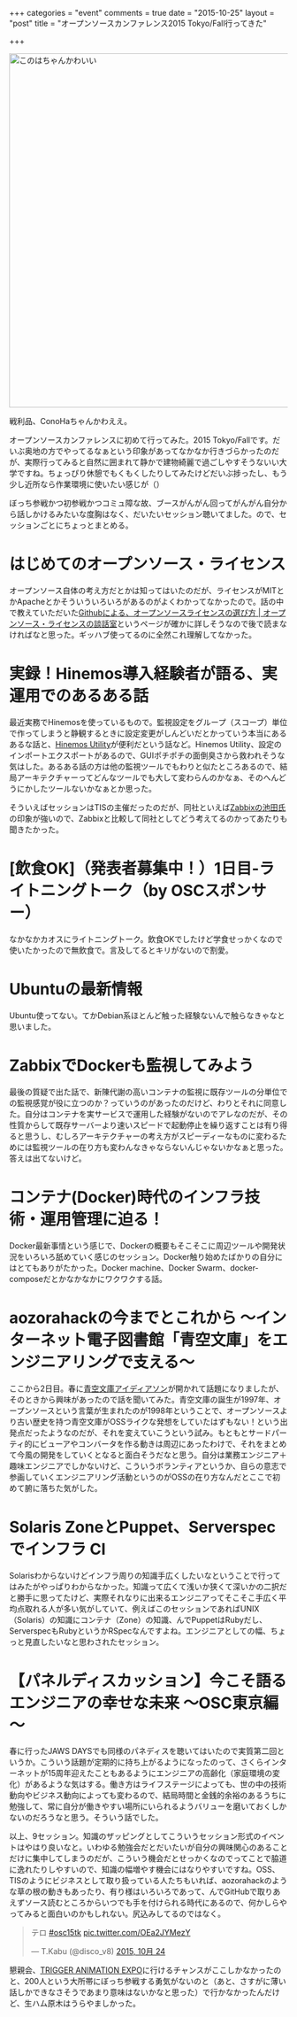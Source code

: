 +++
categories = "event"
comments = true
date = "2015-10-25"
layout = "post"
title = "オープンソースカンファレンス2015 Tokyo/Fall行ってきた"

+++

<a data-flickr-embed="true"  href="https://www.flickr.com/photos/chroju/22273557670/in/dateposted-public/" title="このはちゃんかわいい"><img src="https://farm1.staticflickr.com/630/22273557670_c7c51c391b_z.jpg" width="640" height="640" alt="このはちゃんかわいい"></a><script async src="//embedr.flickr.com/assets/client-code.js" charset="utf-8"></script>

戦利品、ConoHaちゃんかわええ。

オープンソースカンファレンスに初めて行ってみた。2015 Tokyo/Fallです。だいぶ奥地の方でやってるなぁという印象があってなかなか行きづらかったのだが、実際行ってみると自然に囲まれて静かで建物綺麗で過ごしやすそうないい大学ですね。ちょっぴり休憩でもくもくしたりしてみたけどだいぶ捗ったし、もう少し近所なら作業環境に使いたい感じが（）

ぼっち参戦かつ初参戦かつコミュ障な故、ブースがんがん回ってがんがん自分から話しかけるみたいな度胸はなく、だいたいセッション聴いてました。ので、セッションごとにちょっとまとめる。

# はじめてのオープンソース・ライセンス

オープンソース自体の考え方だとかは知ってはいたのだが、ライセンスがMITとかApacheとかそういういろいろがあるのがよくわかってなかったので。話の中で教えていただいた[Githubによる、オープンソースライセンスの選び方 | オープンソース・ライセンスの談話室](http://www.catch.jp/oss-license/2013/09/10/github/)というページが確かに詳しそうなので後で読まなければなと思った。ギッハブ使ってるのに全然これ理解してなかった。

# 実録！Hinemos導入経験者が語る、実運用でのあるある話

最近実務でHinemosを使っているもので。監視設定をグループ（スコープ）単位で作ってしまうと静観するときに設定変更がしんどいだとかっていう本当にあるあるな話と、[Hinemos Utility](http://www.hinemos.info/option/utility)が便利だという話など。Hinemos Utility、設定のインポートエクスポートがあるので、GUIポチポチの面倒臭さから救われそうな気はした。あるある話の方は他の監視ツールでもわりと似たところあるので、結局アーキテクチャーってどんなツールでも大して変わらんのかなぁ、そのへんどうにかしたツールないかなぁとか思った。

そういえばセッションはTISの主催だったのだが、同社といえば[Zabbixの池田氏](http://thinkit.co.jp/author/3519)の印象が強いので、Zabbixと比較して同社としてどう考えてるのかってあたりも聞きたかった。

# [飲食OK]（発表者募集中！）1日目-ライトニングトーク（by OSCスポンサー）

なかなかカオスにライトニングトーク。飲食OKでしたけど学食せっかくなので使いたかったので無飲食で。言及してるとキリがないので割愛。

# Ubuntuの最新情報

Ubuntu使ってない。てかDebian系ほとんど触った経験ないんで触らなきゃなと思いました。

# ZabbixでDockerも監視してみよう

最後の質疑で出た話で、新陳代謝の高いコンテナの監視に既存ツールの分単位での監視感覚が役に立つのか？っていうのがあったのだけど、わりとそれに同意した。自分はコンテナを実サービスで運用した経験がないのでアレなのだが、その性質からして既存サーバーより速いスピードで起動停止を繰り返すことは有り得ると思うし、むしろアーキテクチャーの考え方がスピーディーなものに変わるためには監視ツールの在り方も変わんなきゃならないんじゃないかなぁと思った。答えは出てないけど。

# コンテナ(Docker)時代のインフラ技術・運用管理に迫る！

Docker最新事情という感じで、Dockerの概要もそこそこに周辺ツールや開発状況をいろいろ舐めていく感じのセッション。Docker触り始めたばかりの自分にはとてもありがたかった。Docker machine、Docker Swarm、docker-composeだとかなかなかにワクワクする話。

# aozorahackの今までとこれから ～インターネット電子図書館「青空文庫」をエンジニアリングで支える～

ここから2日目。春に[青空文庫アイディアソン](https://atnd.org/events/66230)が開かれて話題になりましたが、そのときから興味があったので話を聞いてみた。青空文庫の誕生が1997年、オープンソースという言葉が生まれたのが1998年ということで、オープンソースより古い歴史を持つ青空文庫がOSSライクな発想をしていたはずもない！という出発点だったようなのだが、それを変えていこうという試み。もともとサードパーティ的にビューアやコンバータを作る動きは周辺にあったわけで、それをまとめて今風の開発をしていくとなると面白そうだなと思う。自分は業務エンジニア＋趣味エンジニアでしかないけど、こういうボランティアというか、自らの意志で参画していくエンジニアリング活動というのがOSSの在り方なんだとここで初めて腑に落ちた気がした。

# Solaris ZoneとPuppet、Serverspecでインフラ CI

Solarisわからないけどインフラ周りの知識手広くしたいなということで行ってはみたがやっぱりわからなかった。知識って広くて浅いか狭くて深いかの二択だと勝手に思ってたけど、実際それなりに出来るエンジニアってそこそこ手広く平均点取れる人が多い気がしていて、例えばこのセッションであればUNIX（Solaris）の知識にコンテナ（Zone）の知識、んでPuppetはRubyだし、ServerspecもRubyというかRSpecなんですよね。エンジニアとしての幅、ちょっと見直したいなと思わされたセッション。

# 【パネルディスカッション】今こそ語るエンジニアの幸せな未来 ～OSC東京編～

春に行ったJAWS DAYSでも同様のパネディスを聴いてはいたので実質第二回というか。こういう話題が定期的に持ち上がるようになったのって、さくらインターネットが15周年迎えたこともあるようにエンジニアの高齢化（家庭環境の変化）があるような気はする。働き方はライフステージによっても、世の中の技術動向やビジネス動向によっても変わるので、結局時間と金銭的余裕のあるうちに勉強して、常に自分が働きやすい場所にいられるようバリューを磨いておくしかないのだろうなと思う。そういう話でした。

以上、9セッション。知識のザッピングとしてこういうセッション形式のイベントはやはり良いなと。いわゆる勉強会だとだいたいが自分の興味関心のあることだけに集中してしまうのだが、こういう機会だとせっかくなのでってことで脇道に逸れたりしやすいので、知識の幅増やす機会にはなりやすいですね。OSS、TISのようにビジネスとして取り扱っている人たちもいれば、aozorahackのような草の根の動きもあったり、有り様はいろいろであって、んでGitHubで取りあえずソース読むところからいつでも手を付けられる時代にあるので、何かしらやってみると面白いのかもしれない。尻込みしてるのではなく。

<blockquote class="twitter-tweet" lang="ja"><p lang="ja" dir="ltr">テロ <a href="https://twitter.com/hashtag/osc15tk?src=hash">#osc15tk</a> <a href="https://t.co/OEa2JYMezY">pic.twitter.com/OEa2JYMezY</a></p>&mdash; T.Kabu (@disco_v8) <a href="https://twitter.com/disco_v8/status/657855359357337600">2015, 10月 24</a></blockquote>
<script async src="//platform.twitter.com/widgets.js" charset="utf-8"></script>

懇親会、[TRIGGER ANIMATION EXPO](https://twitter.com/chroju/status/657852424502276096)に行けるチャンスがここしかなかったのと、200人という大所帯にぼっち参戦する勇気がないのと（あと、さすがに薄い話しかできなさそうであまり意味はないかなと思った）で行かなかったんだけど、生ハム原木はうらやましかった。


